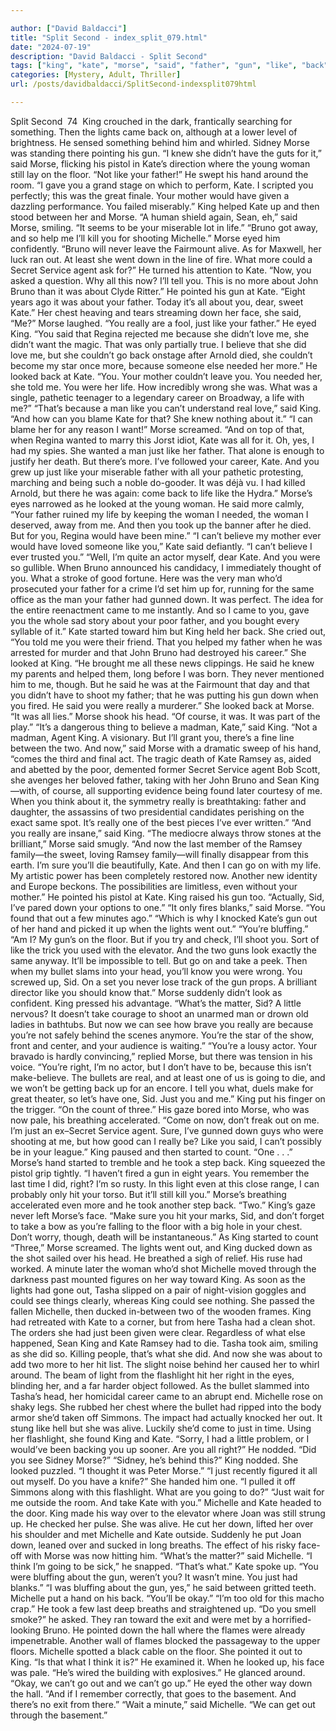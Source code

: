 ```yaml
---

author: ["David Baldacci"]
title: "Split Second - index_split_079.html"
date: "2024-07-19"
description: "David Baldacci - Split Second"
tags: ["king", "kate", "morse", "said", "father", "gun", "like", "back", "michelle", "bruno", "really", "light", "go", "looked", "woman", "floor", "hand", "life", "man", "took", "two", "one", "sid", "came", "behind"]
categories: [Mystery, Adult, Thriller]
url: /posts/davidbaldacci/SplitSecond-indexsplit079html

---
```



Split Second
		 74 
King crouched in the dark, frantically searching for something. Then the lights came back on, although at a lower level of brightness. He sensed something behind him and whirled. Sidney Morse was standing there pointing his gun.
“I knew she didn’t have the guts for it,” said Morse, flicking his pistol in Kate’s direction where the young woman still lay on the floor. “Not like your father!” He swept his hand around the room. “I gave you a grand stage on which to perform, Kate. I scripted you perfectly; this was the great finale. Your mother would have given a dazzling performance. You failed miserably.”
King helped Kate up and then stood between her and Morse.
“A human shield again, Sean, eh,” said Morse, smiling. “It seems to be your miserable lot in life.”
“Bruno got away, and so help me I’ll kill you for shooting Michelle.”
Morse eyed him confidently. “Bruno will never leave the Fairmount alive. As for Maxwell, her luck ran out. At least she went down in the line of fire. What more could a Secret Service agent ask for?”
He turned his attention to Kate. “Now, you asked a question. Why all this now? I’ll tell you. This is no more about John Bruno than it was about Clyde Ritter.” He pointed his gun at Kate. “Eight years ago it was about your father. Today it’s all about you, dear, sweet Kate.”
Her chest heaving and tears streaming down her face, she said, “Me?”
Morse laughed. “You really are a fool, just like your father.” He eyed King. “You said that Regina rejected me because she didn’t love me, she didn’t want the magic. That was only partially true. I believe that she did love me, but she couldn’t go back onstage after Arnold died, she couldn’t become my star once more, because someone else needed her more.” He looked back at Kate. “You. Your mother couldn’t leave you. You needed her, she told me. You were her life. How incredibly wrong she was. What was a single, pathetic teenager to a legendary career on Broadway, a life with me?”
“That’s because a man like you can’t understand real love,” said King. “And how can you blame Kate for that? She knew nothing about it.”
“I can blame her for any reason I want!” Morse screamed. “And on top of that, when Regina wanted to marry this Jorst idiot, Kate was all for it. Oh, yes, I had my spies. She wanted a man just like her father. That alone is enough to justify her death. But there’s more. I’ve followed your career, Kate. And you grew up just like your miserable father with all your pathetic protesting, marching and being such a noble do-gooder. It was déjà vu. I had killed Arnold, but there he was again: come back to life like the Hydra.” Morse’s eyes narrowed as he looked at the young woman. He said more calmly, “Your father ruined my life by keeping the woman I needed, the woman I deserved, away from me. And then you took up the banner after he died. But for you, Regina would have been mine.”
“I can’t believe my mother ever would have loved someone like you,” Kate said defiantly. “I can’t believe I ever trusted you.”
“Well, I’m quite an actor myself, dear Kate. And you were so gullible. When Bruno announced his candidacy, I immediately thought of you. What a stroke of good fortune. Here was the very man who’d prosecuted your father for a crime I’d set him up for, running for the same office as the man your father had gunned down. It was perfect. The idea for the entire reenactment came to me instantly. And so I came to you, gave you the whole sad story about your poor father, and you bought every syllable of it.”
Kate started toward him but King held her back.
She cried out, “You told me you were their friend. That you helped my father when he was arrested for murder and that John Bruno had destroyed his career.” She looked at King. “He brought me all these news clippings. He said he knew my parents and helped them, long before I was born. They never mentioned him to me, though. But he said he was at the Fairmount that day and that you didn’t have to shoot my father; that he was putting his gun down when you fired. He said you were really a murderer.” She looked back at Morse. “It was all lies.”
Morse shook his head. “Of course, it was. It was part of the play.”
“It’s a dangerous thing to believe a madman, Kate,” said King.
“Not a madman, Agent King. A visionary. But I’ll grant you, there’s a fine line between the two. And now,” said Morse with a dramatic sweep of his hand, “comes the third and final act. The tragic death of Kate Ramsey as, aided and abetted by the poor, demented former Secret Service agent Bob Scott, she avenges her beloved father, taking with her John Bruno and Sean King—with, of course, all supporting evidence being found later courtesy of me. When you think about it, the symmetry really is breathtaking: father and daughter, the assassins of two presidential candidates perishing on the exact same spot. It’s really one of the best pieces I’ve ever written.”
“And you really are insane,” said King.
“The mediocre always throw stones at the brilliant,” Morse said smugly. “And now the last member of the Ramsey family—the sweet, loving Ramsey family—will finally disappear from this earth. I’m sure you’ll die beautifully, Kate. And then I can go on with my life. My artistic power has been completely restored now. Another new identity and Europe beckons. The possibilities are limitless, even without your mother.” He pointed his pistol at Kate.
King raised his gun too. “Actually, Sid, I’ve pared down your options to one.”
“It only fires blanks,” said Morse. “You found that out a few minutes ago.”
“Which is why I knocked Kate’s gun out of her hand and picked it up when the lights went out.”
“You’re bluffing.”
“Am I? My gun’s on the floor. But if you try and check, I’ll shoot you. Sort of like the trick you used with the elevator. And the two guns look exactly the same anyway. It’ll be impossible to tell. But go on and take a peek. Then when my bullet slams into your head, you’ll know you were wrong. You screwed up, Sid. On a set you never lose track of the gun props. A brilliant director like you should know that.”
Morse suddenly didn’t look as confident.
King pressed his advantage. “What’s the matter, Sid? A little nervous? It doesn’t take courage to shoot an unarmed man or drown old ladies in bathtubs. But now we can see how brave you really are because you’re not safely behind the scenes anymore. You’re the star of the show, front and center, and your audience is waiting.”
“You’re a lousy actor. Your bravado is hardly convincing,” replied Morse, but there was tension in his voice.
“You’re right, I’m no actor, but I don’t have to be, because this isn’t make-believe. The bullets are real, and at least one of us is going to die, and we won’t be getting back up for an encore. I tell you what, duels make for great theater, so let’s have one, Sid. Just you and me.” King put his finger on the trigger. “On the count of three.”
His gaze bored into Morse, who was now pale, his breathing accelerated.
“Come on now, don’t freak out on me. I’m just an ex–Secret Service agent. Sure, I’ve gunned down guys who were shooting at me, but how good can I really be? Like you said, I can’t possibly be in your league.” King paused and then started to count. “One . . .”
Morse’s hand started to tremble and he took a step back.
King squeezed the pistol grip tightly. “I haven’t fired a gun in eight years. You remember the last time I did, right? I’m so rusty. In this light even at this close range, I can probably only hit your torso. But it’ll still kill you.”
Morse’s breathing accelerated even more and he took another step back.
“Two.” King’s gaze never left Morse’s face. “Make sure you hit your marks, Sid, and don’t forget to take a bow as you’re falling to the floor with a big hole in your chest. Don’t worry, though, death will be instantaneous.”
As King started to count “Three,” Morse screamed. The lights went out, and King ducked down as the shot sailed over his head. He breathed a sigh of relief. His ruse had worked.
A minute later the woman who’d shot Michelle moved through the darkness past mounted figures on her way toward King. As soon as the lights had gone out, Tasha slipped on a pair of night-vision goggles and could see things clearly, whereas King could see nothing. She passed the fallen Michelle, then ducked in-between two of the wooden frames. King had retreated with Kate to a corner, but from here Tasha had a clean shot. The orders she had just been given were clear. Regardless of what else happened, Sean King and Kate Ramsey had to die.
Tasha took aim, smiling as she did so. Killing people, that’s what she did. And now she was about to add two more to her hit list.
The slight noise behind her caused her to whirl around. The beam of light from the flashlight hit her right in the eyes, blinding her, and a far harder object followed. As the bullet slammed into Tasha’s head, her homicidal career came to an abrupt end.
Michelle rose on shaky legs. She rubbed her chest where the bullet had ripped into the body armor she’d taken off Simmons. The impact had actually knocked her out. It stung like hell but she was alive. Luckily she’d come to just in time.
Using her flashlight, she found King and Kate. “Sorry, I had a little problem, or I would’ve been backing you up sooner. Are you all right?”
He nodded. “Did you see Sidney Morse?”
“Sidney, he’s behind this?” King nodded. She looked puzzled. “I thought it was Peter Morse.”
“I just recently figured it all out myself. Do you have a knife?”
She handed him one. “I pulled it off Simmons along with this flashlight. What are you going to do?”
“Just wait for me outside the room. And take Kate with you.”
Michelle and Kate headed to the door. King made his way over to the elevator where Joan was still strung up. He checked her pulse. She was alive. He cut her down, lifted her over his shoulder and met Michelle and Kate outside.
Suddenly he put Joan down, leaned over and sucked in long breaths. The effect of his risky face-off with Morse was now hitting him.
“What’s the matter?” said Michelle.
“I think I’m going to be sick,” he snapped. “That’s what.”
Kate spoke up. “You were bluffing about the gun, weren’t you? It wasn’t mine. You just had blanks.”
“I was bluffing about the gun, yes,” he said between gritted teeth.
Michelle put a hand on his back. “You’ll be okay.”
“I’m too old for this macho crap.” He took a few last deep breaths and straightened up. “Do you smell smoke?” he asked.
They ran toward the exit and were met by a horrified-looking Bruno. He pointed down the hall where the flames were already impenetrable. Another wall of flames blocked the passageway to the upper floors.
Michelle spotted a black cable on the floor. She pointed it out to King.
“Is that what I think it is?”
He examined it. When he looked up, his face was pale. “He’s wired the building with explosives.” He glanced around. “Okay, we can’t go out and we can’t go up.” He eyed the other way down the hall. “And if I remember correctly, that goes to the basement. And there’s no exit from there.”
“Wait a minute,” said Michelle. “We can get out through the basement.”
